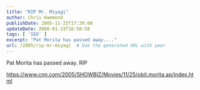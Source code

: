 ```yaml
---
title: "RIP Mr. Miyagi"
author: Chris Hammond
publishDate: 2005-11-25T17:39:00
updateDate: 2008-01-23T16:50:58
tags: [ 'SEO' ]
excerpt: "Pat Morita has passed away...."
url: /2005/rip-mr-miyagi  # Use the generated URL with year
---
```

<P>Pat Morita has passed away. RIP</P> <P><A href="https://www.cnn.com/2005/SHOWBIZ/Movies/11/25/obit.morita.ap/index.html">https://www.cnn.com/2005/SHOWBIZ/Movies/11/25/obit.morita.ap/index.html</A></P> <P>&nbsp;</P>

